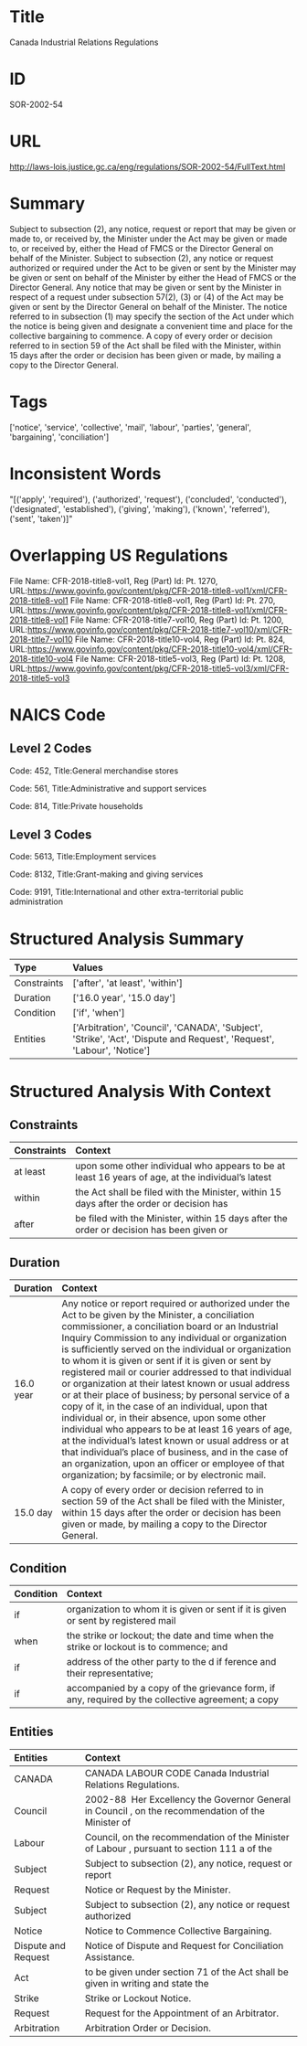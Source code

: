 # Title
Canada Industrial Relations Regulations


# ID
SOR-2002-54

# URL
http://laws-lois.justice.gc.ca/eng/regulations/SOR-2002-54/FullText.html


# Summary
Subject to subsection (2), any notice, request or report that may be given or made to, or received by, the Minister under the Act may be given or made to, or received by, either the Head of FMCS or the Director General on behalf of the Minister.
Subject to subsection (2), any notice or request authorized or required under the Act to be given or sent by the Minister may be given or sent on behalf of the Minister by either the Head of FMCS or the Director General.
Any notice that may be given or sent by the Minister in respect of a request under subsection 57(2), (3) or (4) of the Act may be given or sent by the Director General on behalf of the Minister.
The notice referred to in subsection (1) may specify the section of the Act under which the notice is being given and designate a convenient time and place for the collective bargaining to commence.
A copy of every order or decision referred to in section 59 of the Act shall be filed with the Minister, within 15 days after the order or decision has been given or made, by mailing a copy to the Director General.


# Tags
['notice', 'service', 'collective', 'mail', 'labour', 'parties', 'general', 'bargaining', 'conciliation']


# Inconsistent Words
"[('apply', 'required'), ('authorized', 'request'), ('concluded', 'conducted'), ('designated', 'established'), ('giving', 'making'), ('known', 'referred'), ('sent', 'taken')]"


# Overlapping US Regulations
File Name: CFR-2018-title8-vol1, Reg (Part) Id: Pt. 1270, URL:https://www.govinfo.gov/content/pkg/CFR-2018-title8-vol1/xml/CFR-2018-title8-vol1
File Name: CFR-2018-title8-vol1, Reg (Part) Id: Pt. 270, URL:https://www.govinfo.gov/content/pkg/CFR-2018-title8-vol1/xml/CFR-2018-title8-vol1
File Name: CFR-2018-title7-vol10, Reg (Part) Id: Pt. 1200, URL:https://www.govinfo.gov/content/pkg/CFR-2018-title7-vol10/xml/CFR-2018-title7-vol10
File Name: CFR-2018-title10-vol4, Reg (Part) Id: Pt. 824, URL:https://www.govinfo.gov/content/pkg/CFR-2018-title10-vol4/xml/CFR-2018-title10-vol4
File Name: CFR-2018-title5-vol3, Reg (Part) Id: Pt. 1208, URL:https://www.govinfo.gov/content/pkg/CFR-2018-title5-vol3/xml/CFR-2018-title5-vol3



# NAICS Code
## Level 2 Codes
Code: 452, Title:General merchandise stores

Code: 561, Title:Administrative and support services

Code: 814, Title:Private households




## Level 3 Codes
Code: 5613, Title:Employment services

Code: 8132, Title:Grant-making and giving services

Code: 9191, Title:International and other extra-territorial public administration







# Structured Analysis Summary
| Type        | Values                                                                                                                 |
|:------------|:-----------------------------------------------------------------------------------------------------------------------|
| Constraints | ['after', 'at least', 'within']                                                                                        |
| Duration    | ['16.0 year', '15.0 day']                                                                                              |
| Condition   | ['if', 'when']                                                                                                         |
| Entities    | ['Arbitration', 'Council', 'CANADA', 'Subject', 'Strike', 'Act', 'Dispute and Request', 'Request', 'Labour', 'Notice'] |


# Structured Analysis With Context
 


## Constraints
| Constraints   | Context                                                                                           |
|:--------------|:--------------------------------------------------------------------------------------------------|
| at least      | upon some other individual who appears to be at least 16 years of age, at the individual’s latest |
| within        | the Act shall be filed with the Minister, within 15 days after the order or decision has          |
| after         | be filed with the Minister, within 15 days after the order or decision has been given or          |


## Duration
| Duration   | Context                                                                                                                                                                                                                                                                                                                                                                                                                                                                                                                                                                                                                                                                                                                                                                                                                                                                                  |
|:-----------|:-----------------------------------------------------------------------------------------------------------------------------------------------------------------------------------------------------------------------------------------------------------------------------------------------------------------------------------------------------------------------------------------------------------------------------------------------------------------------------------------------------------------------------------------------------------------------------------------------------------------------------------------------------------------------------------------------------------------------------------------------------------------------------------------------------------------------------------------------------------------------------------------|
| 16.0 year  | Any notice or report required or authorized under the Act to be given by the Minister, a conciliation commissioner, a conciliation board or an Industrial Inquiry Commission to any individual or organization is sufficiently served on the individual or organization to whom it is given or sent if it is given or sent by registered mail or courier addressed to that individual or organization at their latest known or usual address or at their place of business; by personal service of a copy of it, in the case of an individual, upon that individual or, in their absence, upon some other individual who appears to be at least 16 years of age, at the individual’s latest known or usual address or at that individual’s place of business, and in the case of an organization, upon an officer or employee of that organization; by facsimile; or by electronic mail. |
| 15.0 day   | A copy of every order or decision referred to in section 59 of the Act shall be filed with the Minister, within 15 days after the order or decision has been given or made, by mailing a copy to the Director General.                                                                                                                                                                                                                                                                                                                                                                                                                                                                                                                                                                                                                                                                   |


## Condition
| Condition   | Context                                                                                           |
|:------------|:--------------------------------------------------------------------------------------------------|
| if          | organization to whom it is given or sent if it is given or sent by registered mail                |
| when        | the strike or lockout; the date and time when the strike or lockout is to commence; and           |
| if          | address of the other party to the d if ference and their representative;                          |
| if          | accompanied by a copy of the grievance form, if any, required by the collective agreement; a copy |


## Entities
| Entities            | Context                                                                                             |
|:--------------------|:----------------------------------------------------------------------------------------------------|
| CANADA              | CANADA  LABOUR CODE Canada Industrial Relations Regulations.                                        |
| Council             | 2002-88  Her Excellency the Governor General in  Council , on the recommendation of the Minister of |
| Labour              | Council, on the recommendation of the Minister of Labour , pursuant to section 111 a of the         |
| Subject             | Subject to subsection (2), any notice, request or report                                            |
| Request             | Notice or  Request  by the Minister.                                                                |
| Subject             | Subject to subsection (2), any notice or request authorized                                         |
| Notice              | Notice  to Commence Collective Bargaining.                                                          |
| Dispute and Request | Notice of  Dispute and Request  for Conciliation Assistance.                                        |
| Act                 | to be given under section 71 of the Act shall be given in writing and state the                     |
| Strike              | Strike  or Lockout Notice.                                                                          |
| Request             | Request  for the Appointment of an Arbitrator.                                                      |
| Arbitration         | Arbitration  Order or Decision.                                                                     |


